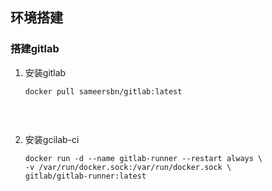 ## 环境搭建

### 搭建gitlab

1. 安装gitlab

   ```
   docker pull sameersbn/gitlab:latest


   ```

   ​

2. 安装gcilab-ci

   ```
   docker run -d --name gitlab-runner --restart always \
   -v /var/run/docker.sock:/var/run/docker.sock \
   gitlab/gitlab-runner:latest

   ```

   ​




